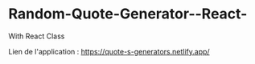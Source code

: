 # Random-Quote-Generator--React-

With React Class

Lien de l'application : https://quote-s-generators.netlify.app/
